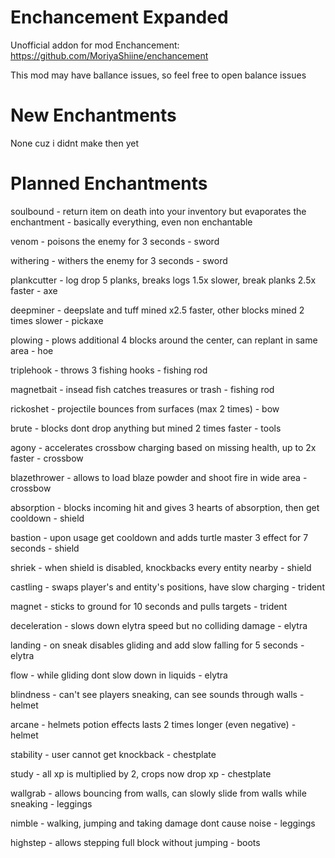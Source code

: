 # Enchancement Expanded
Unofficial addon for mod Enchancement: https://github.com/MoriyaShiine/enchancement

This mod may have ballance issues, so feel free to open balance issues

# New Enchantments
None cuz i didnt make then yet

# Planned Enchantments
soulbound - return item on death into your inventory but evaporates the enchantment - basically everything, even non enchantable

venom - poisons the enemy for 3 seconds - sword

withering - withers the enemy for 3 seconds - sword

plankcutter	- log drop 5 planks, breaks logs 1.5x slower, break planks 2.5x faster - axe

deepminer - deepslate and tuff mined x2.5 faster, other blocks mined 2 times slower - pickaxe

plowing - plows additional 4 blocks around the center, can replant in same area - hoe

triplehook - throws 3 fishing hooks - fishing rod

magnetbait - insead fish catches treasures or trash - fishing rod

rickoshet - projectile bounces from surfaces (max 2 times) - bow

brute -	blocks dont drop anything but mined 2 times faster - tools

agony - accelerates crossbow charging based on missing health, up to 2x faster - crossbow

blazethrower - allows to load blaze powder and shoot fire in wide area - crossbow

absorption - blocks incoming hit and gives 3 hearts of absorption, then get cooldown - shield

bastion - upon usage get cooldown and adds turtle master 3 effect for 7 seconds - shield

shriek - when shield is disabled, knockbacks every entity nearby - shield

castling - swaps player's and entity's positions, have slow charging - trident

magnet - sticks to ground for 10 seconds and pulls targets - trident

deceleration - slows down elytra speed but no colliding damage - elytra

landing - on sneak disables gliding and add slow falling for 5 seconds - elytra

flow - while gliding dont slow down in liquids - elytra

blindness - can't see players sneaking, can see sounds through walls - helmet

arcane - helmets	potion effects lasts 2 times longer (even negative) - helmet

stability	-	user cannot get knockback - chestplate

study - all xp is multiplied by 2, crops now drop xp - chestplate

wallgrab - allows bouncing from walls, can slowly slide from walls while sneaking - leggings

nimble - walking, jumping and taking damage dont cause noise - leggings

highstep - allows stepping full block without jumping - boots

